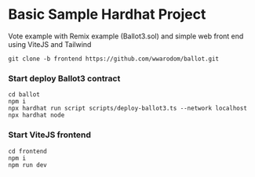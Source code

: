 # Basic Sample Hardhat Project

Vote example with Remix example (Ballot3.sol) and simple web front end using ViteJS and Tailwind

```shell
git clone -b frontend https://github.com/wwarodom/ballot.git 
```

### Start deploy Ballot3 contract
```shell
cd ballot
npm i
npx hardhat run script scripts/deploy-ballot3.ts --network localhost 
npx hardhat node
```

### Start ViteJS frontend
```shell
cd frontend
npm i
npm run dev
```

